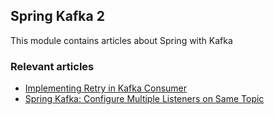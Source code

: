 ## Spring Kafka 2

This module contains articles about Spring with Kafka

### Relevant articles

- [Implementing Retry in Kafka Consumer](https://www.baeldung.com/spring-retry-kafka-consumer)
- [Spring Kafka: Configure Multiple Listeners on Same Topic](https://www.baeldung.com/spring-kafka-multiple-listeners-same-topic)
